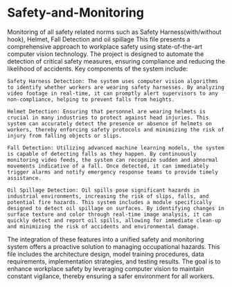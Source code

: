 # Safety-and-Monitoring
Monitoring of all safety related norms such as Safety Harness(with/without hook), Helmet, Fall Detection and oil spillage
This file presents a comprehensive approach to workplace safety using state-of-the-art computer vision technology. The project is designed to automate the detection of critical safety measures, ensuring compliance and reducing the likelihood of accidents. Key components of the system include:

    Safety Harness Detection: The system uses computer vision algorithms to identify whether workers are wearing safety harnesses. By analyzing video footage in real-time, it can promptly alert supervisors to any non-compliance, helping to prevent falls from heights.

    Helmet Detection: Ensuring that personnel are wearing helmets is crucial in many industries to protect against head injuries. This system can accurately detect the presence or absence of helmets on workers, thereby enforcing safety protocols and minimizing the risk of injury from falling objects or slips.

    Fall Detection: Utilizing advanced machine learning models, the system is capable of detecting falls as they happen. By continuously monitoring video feeds, the system can recognize sudden and abnormal movements indicative of a fall. Once detected, it can immediately trigger alarms and notify emergency response teams to provide timely assistance.

    Oil Spillage Detection: Oil spills pose significant hazards in industrial environments, increasing the risk of slips, falls, and potential fire hazards. This system includes a module specifically designed to detect oil spillage on surfaces. By identifying changes in surface texture and color through real-time image analysis, it can quickly detect and report oil spills, allowing for immediate clean-up and minimizing the risk of accidents and environmental damage.

The integration of these features into a unified safety and monitoring system offers a proactive solution to managing occupational hazards. This file includes the architecture design, model training procedures, data requirements, implementation strategies, and testing results. The goal is to enhance workplace safety by leveraging computer vision to maintain constant vigilance, thereby ensuring a safer environment for all workers.
